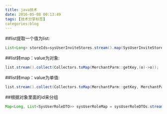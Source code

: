 ```yaml
---
title: java技术
date: 2016-05-08 00:13:49
tags: [技术分享标签]
categories:blog
---
```


##list提取一个值为list:
```java
List<Long> storeIds=sysUserInviteStores.stream().map(SysUserInviteStore::getStoreId).collect(Collectors.toList());
```

##list转map：value为对象:
```java
list.stream().collect(Collectors.toMap(MerchantParm::getKey,(o)->o));
```

##list转map：value为单值:
```java
list.stream().collect(Collectors.toMap(MerchantParm::getKey, MerchantParm::getVal));
```

##根据对象里面的id来分组
```java
Map<Long, List<SysUserRoleDTO>> sysUserRoleMap = sysUserRoleDTOs.stream().collect(Collectors.groupingBy(SysUserRoleDTO::getStoreId));
```
